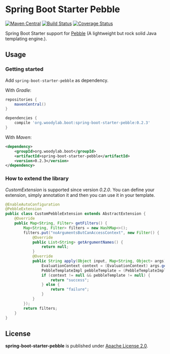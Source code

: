 Spring Boot Starter Pebble
====
[![Maven Central](https://maven-badges.herokuapp.com/maven-central/org.woodylab.boot/spring-boot-starter-pebble/badge.svg)](https://maven-badges.herokuapp.com/maven-central/org.woodylab.boot/spring-boot-starter-pebble)
[![Build Status](https://travis-ci.org/LionelWoody/spring-boot-starter-pebble.svg)](https://travis-ci.org/LionelWoody/spring-boot-starter-pebble)
[![Coverage Status](https://coveralls.io/repos/LionelWoody/spring-boot-starter-pebble/badge.svg?branch=master&service=github)](https://coveralls.io/github/LionelWoody/spring-boot-starter-pebble?branch=master)

Spring Boot Starter support for
[Pebble](http://www.mitchellbosecke.com/pebble/home)
(A lightweight but rock solid Java templating engine.).

## Usage

### Getting started

Add `spring-boot-starter-pebble` as dependency.

With _Gradle_:
```gradle
repositories {
    mavenCentral()
}

dependencies {
    compile 'org.woodylab.boot:spring-boot-starter-pebble:0.2.3'
}
```

With _Maven_:
```xml
<dependency>
    <groupId>org.woodylab.boot</groupId>
    <artifactId>spring-boot-starter-pebble</artifactId>
    <version>0.2.3</version>
</dependency>
```

### How to extend the library
_CustomExtension_ is supported since version _0.2.0_. You can define your extension, simply annotation it and then you can use it in your template.

```java
@EnableAutoConfiguration
@PebbleExtension
public class CustomPebbleExtension extends AbstractExtension {
    @Override
    public Map<String, Filter> getFilters() {
        Map<String, Filter> filters = new HashMap<>();
        filters.put("noArgumentsButCanAccessContext", new Filter() {
            @Override
            public List<String> getArgumentNames() {
                return null;
            }
            @Override
            public String apply(Object input, Map<String, Object> args) {
                EvaluationContext context = (EvaluationContext) args.get("_context");
                PebbleTemplateImpl pebbleTemplate = (PebbleTemplateImpl) args.get("_self");
                if (context != null && pebbleTemplate != null) {
                    return "success";
                } else {
                    return "failure";
                }
            }
        });
        return filters;
    }
}
```

## License

**spring-boot-starter-pebble** is published under [Apache License 2.0](http://www.apache.org/licenses/LICENSE-2.0).
